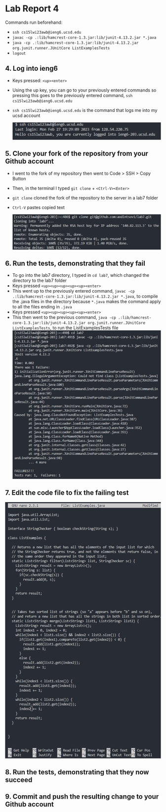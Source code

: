 # Lab Report 4

Commands run beforehand:
* `ssh cs15lwi23awb@ieng6.ucsd.edu`
* `javac -cp .:lib/hamcrest-core-1.3.jar:lib/junit-4.13.2.jar *.java`
* `java -cp .:lib/hamcrest-core-1.3.jar:lib/junit-4.13.2.jar org.junit.runner.JUnitCore ListExamplesTests`
* `logout`
## 4. Log into ieng6

* Keys pressed: `<up><enter>`
* Using the up key, you can go to your previously entered commands so pressing this goes to the previously entered command, `ssh cs15lwi23awb@ieng6.ucsd.edu`
* `ssh cs15lwi23awb@ieng6.ucsd.edu` is the command that logs me into my ucsd account

  ![Image](lab7screenshot1.png)
## 5. Clone your fork of the repository from your Github account

* I went to the fork of my repository then went to Code > SSH > Copy Button
* Then, in the terminal I typed `git clone` + `<Ctrl-V><Enter>`
* `git clone` cloned the fork of the repository to the server in a lab7 folder
* `Ctrl-V` pastes copied text
  
  ![Image](lab7screenshot2.png)
## 6. Run the tests, demonstrating that they fail
  
* To go into the lab7 directory, I typed in `cd lab7`, which changed the directory to the lab7 folder
* Keys pressed `<up><up><up><up><up><enter>`
* This went up to the previously entered command, `javac -cp .:lib/hamcrest-core-1.3.jar:lib/junit-4.13.2.jar *.java`, to compile the .java files in the directory because `*.java` makes the command apply to all the files ending in `.java`
* Keys pressed `<up><up><up><up><up><enter>`
* This then went to the previous command, `java -cp .:lib/hamcrest-core-1.3.jar:lib/junit-4.13.2.jar org.junit.runner.JUnitCore ListExamplesTests`, to run the ListExamplesTests file
  ![Image](lab7screenshot3.png)
## 7. Edit the code file to fix the failing test
  ![Image](lab7screenshot4.png)
## 8. Run the tests, demonstrating that they now succeed

## 9. Commit and push the resulting change to your Github account
